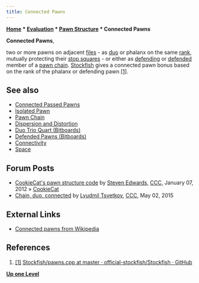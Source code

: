 ```yaml
---
title: Connected Pawns
---
```

**[Home](Home "Home") * [Evaluation](Evaluation "Evaluation") * [Pawn Structure](Pawn_Structure "Pawn Structure") * Connected Pawns**

**Connected Pawns**,

two or more pawns on adjacent [files](Files "Files") - as [duo](</Duo_Trio_Quart_(Bitboards)> "Duo Trio Quart (Bitboards)") or phalanx on the same [rank](Ranks "Ranks"), mutually protecting their [stop squares](Stop_Square "Stop Square") - or either as [defending](</Defended_Pawns_(Bitboards)#Defenders> "Defended Pawns (Bitboards)") or [defended](</Defended_Pawns_(Bitboards)> "Defended Pawns (Bitboards)") member of a [pawn chain](Pawn_Chain "Pawn Chain").
[Stockfish](Stockfish "Stockfish") gives a connected pawn bonus based on the rank of the phalanx or defending pawn <a id="cite-note-1" href="#cite-ref-1">[1]</a>.

## See also

- [Connected Passed Pawns](Connected_Passed_Pawns "Connected Passed Pawns")
- [Isolated Pawn](Isolated_Pawn "Isolated Pawn")
- [Pawn Chain](Pawn_Chain "Pawn Chain")
- [Dispersion and Distortion](Dispersion_and_Distortion "Dispersion and Distortion")
- [Duo Trio Quart (Bitboards)](</Duo_Trio_Quart_(Bitboards)> "Duo Trio Quart (Bitboards)")
- [Defended Pawns (Bitboards)](</Defended_Pawns_(Bitboards)> "Defended Pawns (Bitboards)")
- [Connectivity](Connectivity "Connectivity")
- [Space](Space "Space")

## Forum Posts

- [CookieCat's pawn structure code](http://www.talkchess.com/forum3/viewtopic.php?f=7&t=41842) by [Steven Edwards](Steven_Edwards "Steven Edwards"), [CCC](CCC "CCC"), January 07, 2012 » [CookieCat](CookieCat "CookieCat")
- [Chain, duo, connected](http://www.talkchess.com/forum/viewtopic.php?t=56206) by [Lyudmil Tsvetkov](Lyudmil_Tsvetkov "Lyudmil Tsvetkov"), [CCC](CCC "CCC"), May 02, 2015

## External Links

- [Connected pawns from Wikipedia](https://en.wikipedia.org/wiki/Connected_pawns)

## References

1. <a id="cite-ref-1" href="#cite-note-1">[1]</a> [Stockfish/pawns.cpp at master · official-stockfish/Stockfish · GitHub](https://github.com/official-stockfish/Stockfish/blob/master/src/pawns.cpp)

**[Up one Level](Pawn_Structure "Pawn Structure")**

